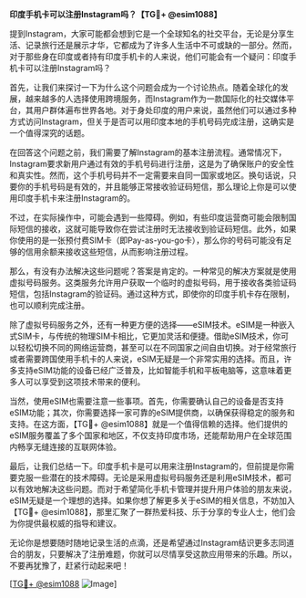 **印度手机卡可以注册Instagram吗？【TG💪+ @esim1088】**

提到Instagram，大家可能都会想到它是一个全球知名的社交平台，无论是分享生活、记录旅行还是展示才华，它都成为了许多人生活中不可或缺的一部分。然而，对于那些身在印度或者持有印度手机卡的人来说，他们可能会有一个疑问：印度手机卡可以注册Instagram吗？

首先，让我们来探讨一下为什么这个问题会成为一个讨论热点。随着全球化的发展，越来越多的人选择使用跨境服务，而Instagram作为一款国际化的社交媒体平台，其用户群体遍布世界各地。对于身处印度的用户来说，虽然他们可以通过多种方式访问Instagram，但关于是否可以用印度本地的手机号码完成注册，这确实是一个值得深究的话题。

在回答这个问题之前，我们需要了解Instagram的基本注册流程。通常情况下，Instagram要求新用户通过有效的手机号码进行注册，这是为了确保账户的安全性和真实性。然而，这个手机号码并不一定需要来自同一国家或地区。换句话说，只要你的手机号码是有效的，并且能够正常接收验证码短信，那么理论上你是可以使用印度手机卡来注册Instagram的。

不过，在实际操作中，可能会遇到一些障碍。例如，有些印度运营商可能会限制国际短信的接收，这就可能导致你在尝试注册时无法接收到验证码短信。此外，如果你使用的是一张预付费SIM卡（即Pay-as-you-go卡），那么你的号码可能没有足够的信用余额来接收这些短信，从而影响注册过程。

那么，有没有办法解决这些问题呢？答案是肯定的。一种常见的解决方案就是使用虚拟号码服务。这类服务允许用户获取一个临时的虚拟号码，用于接收各类验证码短信，包括Instagram的验证码。通过这种方式，即使你的印度手机卡存在限制，也可以顺利完成注册。

除了虚拟号码服务之外，还有一种更方便的选择——eSIM技术。eSIM是一种嵌入式SIM卡，与传统的物理SIM卡相比，它更加灵活和便捷。借助eSIM技术，你可以轻松切换不同的网络运营商，甚至可以在不同国家之间自由切换。对于经常旅行或者需要跨国使用手机卡的人来说，eSIM无疑是一个非常实用的选择。而且，许多支持eSIM功能的设备已经广泛普及，比如智能手机和平板电脑等，这意味着更多人可以享受到这项技术带来的便利。

当然，使用eSIM也需要注意一些事项。首先，你需要确认自己的设备是否支持eSIM功能；其次，你需要选择一家可靠的eSIM提供商，以确保获得稳定的服务和支持。在这方面，【TG💪+ @esim1088】就是一个值得信赖的选择。他们提供的eSIM服务覆盖了多个国家和地区，不仅支持印度市场，还能帮助用户在全球范围内畅享无缝连接的互联网体验。

最后，让我们总结一下。印度手机卡是可以用来注册Instagram的，但前提是你需要克服一些潜在的技术障碍。无论是采用虚拟号码服务还是利用eSIM技术，都可以有效地解决这些问题。而对于希望简化手机卡管理并提升用户体验的朋友来说，eSIM无疑是一个理想的选择。如果你想了解更多关于eSIM的相关信息，不妨加入【TG💪+ @esim1088】，那里汇聚了一群热爱科技、乐于分享的专业人士，他们会为你提供最权威的指导和建议。

无论你是想要随时随地记录生活的点滴，还是希望通过Instagram结识更多志同道合的朋友，只要解决了注册难题，你就可以尽情享受这款应用带来的乐趣。所以，不要再犹豫了，赶紧行动起来吧！

[[TG💪+ @esim1088](https://t.me/s/esim1088) ![Image](https://i.postimg.cc/4NQfJmqS/Snipaste-2025-05-13-00-14-12.png)]